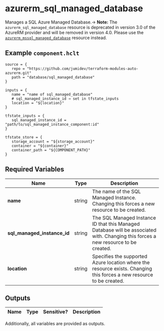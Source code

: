 # azurerm_sql_managed_database

Manages a SQL Azure Managed Database.-> **Note:** The `azurerm_sql_managed_database` resource is deprecated in version 3.0 of the AzureRM provider and will be removed in version 4.0. Please use the [`azurerm_mssql_managed_database`](https://registry.terraform.io/providers/hashicorp/azurerm/latest/docs/resources/mssql_managed_database) resource instead.

## Example `component.hclt`

```hcl
source = {
   repo = "https://github.com/jumidev/terraform-modules-auto-azurerm.git"   
   path = "database/sql_managed_database"   
}

inputs = {
   name = "name of sql_managed_database"   
   # sql_managed_instance_id → set in tfstate_inputs
   location = "${location}"   
}

tfstate_inputs = {
   sql_managed_instance_id = "path/to/sql_managed_instance_component:id"   
}

tfstate_store = {
   storage_account = "${storage_account}"   
   container = "${container}"   
   container_path = "${COMPONENT_PATH}"   
}

```

## Required Variables

| Name | Type |  Description |
| ---- | --------- |  ----------- |
| **name** | string |  The name of the SQL Managed Instance. Changing this forces a new resource to be created. | 
| **sql_managed_instance_id** | string |  The SQL Managed Instance ID that this Managed Database will be associated with. Changing this forces a new resource to be created. | 
| **location** | string |  Specifies the supported Azure location where the resource exists. Changing this forces a new resource to be created. | 



## Outputs

| Name | Type | Sensitive? | Description |
| ---- | ---- | --------- | --------- |

Additionally, all variables are provided as outputs.
